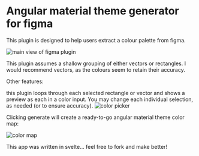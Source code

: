 # Angular material theme generator for figma


This plugin is designed to help users extract a colour palette from figma.


![main view of figma plugin](https://imgur.com/t0kPaay)


This plugin assumes a shallow grouping of either vectors or rectangles. I would recommend vectors, as the colours seem to retain their accuracy.


Other features:

this plugin loops through each selected rectangle or vector and shows a preview as each in a color input. You may change each individual selection, as needed (or to ensure accuracy).
![color picker](https://imgur.com/sEVd2Gy)


Clicking generate will create a ready-to-go angular material theme color map:

![color map](https://imgur.com/4OkqgVE)


This app was written in svelte... feel free to fork and make better! 
